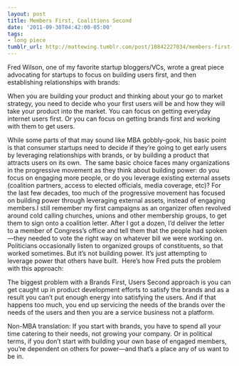 ```yaml
---
layout: post
title: Members First, Coalitions Second
date: '2011-09-30T04:42:00-05:00'
tags:
- long piece
tumblr_url: http://mattewing.tumblr.com/post/10842227034/members-first-coalitions-second
---
```

Fred Wilson, one of my favorite startup bloggers/VCs, wrote a great piece advocating for startups to focus on building users first, and then establishing relationships with brands:

When you are building your product and thinking about your go to market strategy, you need to decide who your first users will be and how they will take your product into the market. You can focus on getting everyday internet users first. Or you can focus on getting brands first and working with them to get users.

While some parts of that may sound like MBA gobbly-gook, his basic point is that consumer startups need to decide if they’re going to get early users by leveraging relationships with brands, or by building a product that attracts users on its own. 
The same basic choice faces many organizations in the progressive movement as they think about building power: do you focus on engaging more people, or do you leverage existing external assets (coalition partners, access to elected officials, media coverage, etc)?
For the last few decades, too much of the progressive movement has focused on building power through leveraging external assets, instead of engaging members.I still remember my first campaigns as an organizer often revolved around cold calling churches, unions and other membership groups, to get them to sign onto a coalition letter. After I got a dozen, I’d deliver the letter to a member of Congress’s office and tell them that the people had spoken—they needed to vote the right way on whatever bill we were working on. Politicians occasionally listen to organized groups of constituents, so that worked sometimes. But it’s not building power. It’s just attempting to leverage power that others have built. 
Here’s how Fred puts the problem with this approach:

The biggest problem with a Brands First, Users Second approach is you can get caught up in product development efforts to satisfy the brands and as a result you can’t put enough energy into satisfying the users. And if that happens too much, you end up servicing the needs of the brands over the needs of the users and then you are a service business not a platform.

Non-MBA translation: If you start with brands, you have to spend all your time catering to their needs, not growing your company.
Or in political terms, if you don’t start with building your own base of engaged members, you’re dependent on others for power—and that’s a place any of us want to be in.
